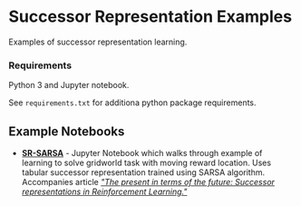 # Successor Representation Examples
Examples of successor representation learning. 

### Requirements

Python 3 and Jupyter notebook. 

See `requirements.txt` for additiona python package requirements.

## Example Notebooks

* [**SR-SARSA**](./SR-SARSA.ipynb) - Jupyter Notebook which walks through example of learning to solve gridworld task with moving reward location. Uses tabular successor representation trained using SARSA algorithm. Accompanies article [*"The present in terms of the future: Successor representations in Reinforcement Learning."*](https://medium.com/@awjuliani/the-present-in-terms-of-the-future-successor-representations-in-reinforcement-learning-316b78c5fa3)
